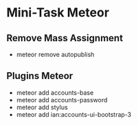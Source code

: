 # Mini-Task Meteor


## Remove Mass Assignment
- meteor remove autopublish

## Plugins Meteor
- meteor add accounts-base
- meteor add accounts-password
- meteor add stylus
- meteor add ian:accounts-ui-bootstrap-3

